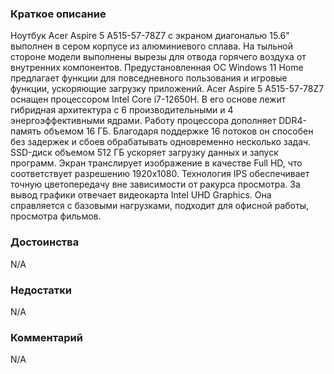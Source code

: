 ### **Краткое описание**
Ноутбук Acer Aspire 5 A515-57-78Z7 с экраном диагональю 15.6" выполнен в сером корпусе из алюминиевого сплава. На тыльной стороне модели выполнены вырезы для отвода горячего воздуха от внутренних компонентов. Предустановленная ОС Windows 11 Home предлагает функции для повседневного пользования и игровые функции, ускоряющие загрузку приложений.  Acer Aspire 5 A515-57-78Z7 оснащен процессором Intel Core i7-12650H. В его основе лежит гибридная архитектура с 6 производительными и 4 энергоэффективными ядрами. Работу процессора дополняет DDR4-память объемом 16 ГБ. Благодаря поддержке 16 потоков он способен без задержек и сбоев обрабатывать одновременно несколько задач. SSD-диск объемом 512 ГБ ускоряет загрузку данных и запуск программ.  Экран транслирует изображение в качестве Full HD, что соответствует разрешению 1920x1080. Технология IPS обеспечивает точную цветопередачу вне зависимости от ракурса просмотра. За вывод графики отвечает видеокарта Intel UHD Graphics. Она справляется с базовыми нагрузками, подходит для офисной работы, просмотра фильмов.

### **Достоинства**
N/A

### **Недостатки**
N/A

### **Комментарий**
N/A
